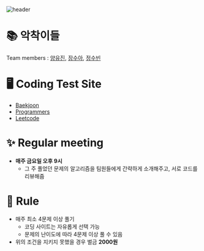 ![header](https://capsule-render.vercel.app/api?type=Cylinder&color=auto&height=300&section=header&text=Coding%20Test%20Study&fontSize=90)

# 📚 악착이들

Team members : [양유진](https://github.com/SoobinJung1013/coding_test_study/tree/main/yoojinYang), [장수아](https://github.com/SoobinJung1013/coding_test_study/tree/main/sooaJang), [정수빈](https://github.com/SoobinJung1013/coding_test_study/tree/main/soobinJung)

# 🖥 Coding Test Site

- [Baekjoon](https://www.acmicpc.net/)
- [Programmers](https://programmers.co.kr/)
- [Leetcode](https://leetcode.com/)

# ✨ Regular meeting

- **매주 금요일 오후 9시**
  - 그 주 풀었던 문제의 알고리즘을 팀원들에게 간략하게 소개해주고, 서로 코드를 리뷰해줌

# 📍 Rule

- 매주 최소 4문제 이상 풀기
  - 코딩 사이트는 자유롭게 선택 가능
  - 문제의 난이도에 따라 4문제 이상 풀 수 있음
- 위의 조건을 지키지 못했을 경우 벌금 **2000원**

